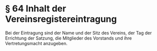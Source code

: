 # § 64 Inhalt der Vereinsregistereintragung
Bei der Eintragung sind der Name und der Sitz des Vereins, der Tag der Errichtung der Satzung, die Mitglieder des Vorstands und ihre Vertretungsmacht anzugeben.